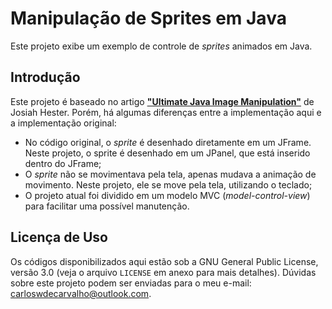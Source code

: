# Manipulação de Sprites em Java

Este projeto exibe um exemplo de controle de _sprites_ animados em Java.

## Introdução

Este projeto é baseado no artigo [**"Ultimate Java Image Manipulation"**](https://www.javalobby.org//articles/ultimate-image/) de Josiah Hester. Porém, há algumas diferenças entre a implementação aqui e a implementação original:

 - No código original, o _sprite_ é desenhado diretamente em um JFrame. Neste projeto, o sprite é desenhado em um JPanel, que está inserido dentro do JFrame;
 - O _sprite_ não se movimentava pela tela, apenas mudava a animação de movimento. Neste projeto, ele se move pela tela, utilizando o teclado;
 - O projeto atual foi dividido em um modelo MVC (_model-control-view_) para facilitar uma possível manutenção. 

## Licença de Uso

Os códigos disponibilizados aqui estão sob a GNU General Public License, versão 3.0 (veja o arquivo `LICENSE` em anexo para mais detalhes). Dúvidas sobre este projeto podem ser enviadas para o meu e-mail: carloswdecarvalho@outlook.com.